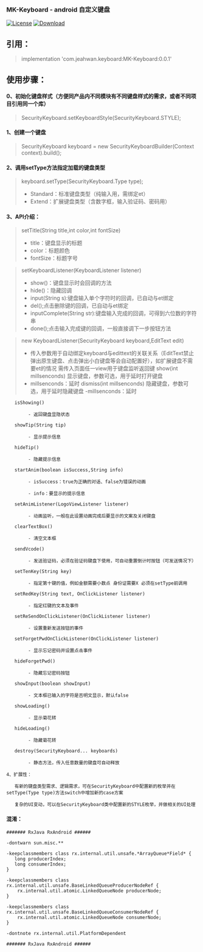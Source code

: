 ### MK-Keyboard - android 自定义键盘

[![License](https://img.shields.io/badge/license-Apache%202-green.svg)](https://www.apache.org/licenses/LICENSE-2.0)
[![Download](https://api.bintray.com/packages/jeahwan/maven/MK-Keyboard/images/download.svg) ](https://bintray.com/jeahwan/maven/MK-Keyboard/_latestVersion)

## 引用：

> implementation 'com.jeahwan.keyboard:MK-Keyboard:0.0.1'

## 使用步骤：

#### 0、初始化键盘样式（方便同产品内不同模块有不同键盘样式的需求，或者不同项目引用同一个库）

> SecurityKeyboard.setKeyboardStyle(SecurityKeyboard.STYLE);

#### 1、创建一个键盘

> SecurityKeyboard keyboard = new SecurityKeyboardBuilder(Context context).build();

#### 2、调用setType方法指定加载的键盘类型

> keyboard.setType(SecurityKeyboard.Type type);
>   - Standard：标准键盘类型（纯输入用，需绑定et）
>   - Extend：扩展键盘类型（含数字框，输入验证码、密码用）

#### 3、API介绍：

> setTitle(String title,int color,int fontSize)
>   - title：键盘显示的标题
>   - color：标题颜色
>   - fontSize：标题字号

> setKeyboardListener(KeyboardListener listener)
>   - show()：键盘显示时会回调的方法
>   - hide()：隐藏回调
>   - input(String s):键盘输入单个字符时的回调，已自动与et绑定
>   - del();点击删除键的回调，已自动与et绑定
>   - inputComplete(String str):键盘输入完成的回调，可得到六位数的字符串
>   - done();点击输入完成键的回调，一般直接调下一步按钮方法

> new KeyboardListener(SecurityKeyboard keyboard,EditText edit)
>   - 传入参数用于自动绑定keyboard与edittext的关联关系（EditText禁止弹出原生键盘、点击弹出小白键盘等会自动配置好），如扩展键盘不需要et的情况 需传入页面任一view用于键盘监听返回键
>   show(int millsenconds) 显示键盘，参数可选，用于延时打开键盘
>   - millsenconds：延时
>   dismiss(int millsenconds) 隐藏键盘，参数可选，用于延时隐藏键盘
>   -millsenconds：延时

       isShowing()

            - 返回键盘显隐状态

       showTip(String tip)

            - 显示提示信息

       hideTip()

            - 隐藏提示信息

       startAnim(boolean isSuccess,String info)

            - isSuccess：true为正确的对话、false为错误的动画

            - info：要显示的提示信息

       setAnimListener(LogoViewListener listener)

            - 动画监听，一般在此设置动画完成后要显示的文案及关闭键盘

       clearTextBox()

            - 清空文本框

       sendVcode()

            - 发送验证码，必须在验证码键盘下使用，可自动重置倒计时按钮（可发送情况下）

       setTenKey(String key)

            - 指定第十键的值，例如金额需要小数点 身份证需要X 必须在setType前调用

       setRedKey(String text, OnClickListener listener)

            - 指定红键的文本及事件

       setReSendOnClickListener(OnClickListener listener)

            - 设置重新发送按钮的事件

       setForgetPwdOnClickListener(OnClickListener listener)

            - 显示忘记密码并设置点击事件

       hideForgetPwd()

            - 隐藏忘记密码按钮

       showInput(boolean showInput)

            - 文本框已输入的字符是否明文显示，默认false

       showLoading()

            - 显示菊花转

       hideLoading()

            - 隐藏菊花转

       destroy(SecurityKeyboard... keyboards)

            - 静态方法，传入任意数量的键盘可自动释放

    4、扩展性：

       有新的键盘类型需求、逻辑需求，可在SecurityKeyboard中配置新的枚举并在setType(Type type)方法switch中增加新的case方案

       复杂的UI变动，可以在SecurityKeyboard类中配置新的STYLE枚举，并做相关的UI处理


#### 混淆：

```
####### RxJava RxAndroid ######

-dontwarn sun.misc.**

-keepclassmembers class rx.internal.util.unsafe.*ArrayQueue*Field* {
   long producerIndex;
   long consumerIndex;
}

-keepclassmembers class rx.internal.util.unsafe.BaseLinkedQueueProducerNodeRef {
    rx.internal.util.atomic.LinkedQueueNode producerNode;
}

-keepclassmembers class rx.internal.util.unsafe.BaseLinkedQueueConsumerNodeRef {
    rx.internal.util.atomic.LinkedQueueNode consumerNode;
}

-dontnote rx.internal.util.PlatformDependent

####### RxJava RxAndroid ######
```

